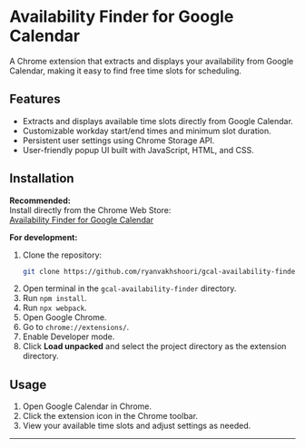 # Availability Finder for Google Calendar

A Chrome extension that extracts and displays your availability from Google Calendar, making it easy to find free time slots for scheduling.

## Features

- Extracts and displays available time slots directly from Google Calendar.
- Customizable workday start/end times and minimum slot duration.
- Persistent user settings using Chrome Storage API.
- User-friendly popup UI built with JavaScript, HTML, and CSS.

## Installation

**Recommended:**  
Install directly from the Chrome Web Store:  
[Availability Finder for Google Calendar](https://chromewebstore.google.com/detail/availability-finder-for-g/cocgggflifjnhegpnacnobohkmfmdfhe?authuser=0&hl=en-GB)

**For development:**
1. Clone the repository:
    ```sh
    git clone https://github.com/ryanvakhshoori/gcal-availability-finder.git
    ```
2. Open terminal in the `gcal-availability-finder` directory.
3. Run `npm install`.
4. Run `npx webpack`.
5. Open Google Chrome.
6. Go to `chrome://extensions/`.
7. Enable Developer mode.
8. Click **Load unpacked** and select the project directory as the extension directory.

## Usage

1. Open Google Calendar in Chrome.
2. Click the extension icon in the Chrome toolbar.
3. View your available time slots and adjust settings as needed.

---
